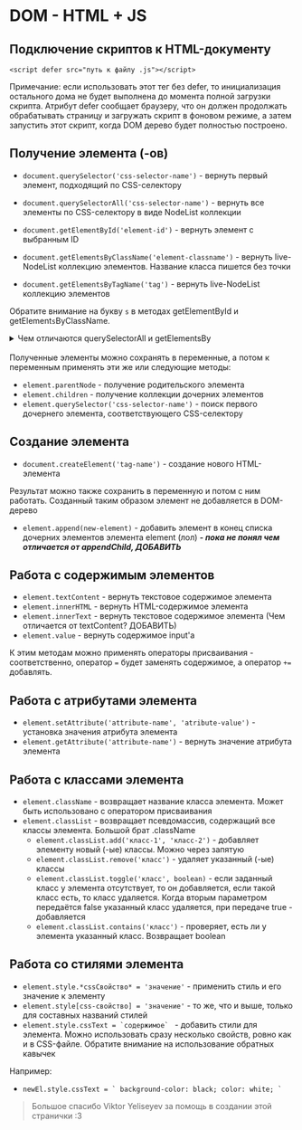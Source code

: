 # DOM - HTML + JS

## Подключение скриптов к HTML-документу

`<script defer src="путь к файлу .js"></script>`

Примечание: если использовать этот тег без defer, то инициализация остального дома не будет выполнена до момента полной загрузки скрипта. Атрибут defer сообщает браузеру, что он должен продолжать обрабатывать страницу и загружать скрипт в фоновом режиме, а затем запустить этот скрипт, когда DOM дерево будет полностью построено.

## Получение элемента (-ов)

- `document.querySelector('css-selector-name')` - вернуть первый элемент, подходящий по CSS-селектору
- `document.querySelectorAll('css-selector-name')` - вернуть все элементы по CSS-селектору в виде NodeList коллекции

- `document.getElementById('element-id')` - вернуть элемент с выбранным ID
- `document.getElementsByClassName('element-classname')` - вернуть live-NodeList коллекцию элементов. Название класса пишется без точки
- `document.getElementsByTagName('tag')` - вернуть live-NodeList коллекцию элементов

Обратите внимание на букву `s` в методах getElementById и getElement`s`ByClassName.

<details>
    <summary>Чем отличаются querySelectorAll и getElementsBy</summary>
    В основном эти два селектора отличаются временем работы и тем, что они возвращают.
    
- getElementsBy возвращают живую коллекцию. Такие коллекции всегда отражают текущее состояние документа и автоматически обновляются при его изменении.

В приведённом ниже примере есть два скрипта.

1. Первый создаёт ссылку на коллекцию `<div>`. На этот момент её длина равна 1.
2. Второй скрипт запускается после того, как браузер встречает ещё один `<div>`, теперь её длина – 2.
```
<div>First div</div>

<script>
  let divs = document.getElementsByTagName('div');
  alert(divs.length); // 1
</script>

<div>Second div</div>

<script>
  alert(divs.length); // 2
</script>
```
- querySelector напротив, возвращает статическую коллекцию. Это похоже на фиксированный массив элементов.

Если мы будем использовать его в примере выше, то оба скрипта вернут длину коллекции, равную 1
</details>
<br>
Полученные элементы можно сохранять в переменные, а потом к переменным применять эти же или следующие методы:

- `element.parentNode` - получение родительского элемента
- `element.children` - получение коллекции дочерних элементов
- `element.querySelector('css-selector-name')` - поиск первого дочернего элемента, соответствующего CSS-селектору

## Создание элемента

- `document.createElement('tag-name')` - cоздание нового HTML-элемента

Результат можно также сохранить в переменную и потом с ним работать. Созданный таким образом элемент не добавляется в DOM-дерево

- `element.append(new-element)` - добавить элемент в конец списка дочерних элементов элемента element (лол)
  **_- пока не понял чем отличается от appendChild, ДОБАВИТЬ_**

## Работа с содержимым элементов

- `element.textContent` - вернуть текстовое содержимое элемента
- `element.innerHTML` - вернуть HTML-содержимое элемента
- `element.innerText` - вернуть текстовое содержимое элемента (Чем отличается от textContent? ДОБАВИТЬ)
- `element.value` - вернуть содержимое input'а

К этим методам можно применять операторы присваивания - соответственно, оператор `=` будет заменять содержимое, а оператор `+=` добавлять.

## Работа с атрибутами элемента

- `element.setAttribute('attribute-name', 'atribute-value')` - установка значения атрибута элемента
- `element.getAttribute('attribute-name')` - вернуть значение атрибута элемента

## Работа с классами элемента

- `element.className` - возвращает название класса элемента. Может быть использовано с оператором присваивания
- `element.classList` - возвращает псевдомассив, содержащий все классы элемента. Большой брат .className
  - `element.classList.add('класс-1', 'класс-2')` - добавляет элементу новый (-ые) классы. Можно через запятую
  - `element.classList.remove('класс')` - удаляет указанный (-ые) классы
  - `element.classList.toggle('класс', boolean)` - eсли заданный класс у элемента отсутствует, то он добавляется, если такой класс есть, то класс удаляется. Когда вторым параметром передаётся false указанный класс удаляется, при передаче true - добавляется
  - `element.classList.contains('класс')` - проверяет, есть ли у элемента указанный класс. Возвращает boolean

## Работа со стилями элемента

- `element.style.*cssСвойство* = 'значение'` - применить стиль и его значение к элементу
- `element.style[css-cвойство] = 'значение'` - то же, что и выше, только для составных названий стилей
- ``` element.style.cssText = `содержимое`  ``` - добавить стили для элемента. Можно использовать сразу несколько свойств, ровно как и в CSS-файле. Обратите внимание на использование обратных кавычек

Например:

- ``` newEl.style.cssText = `
	background-color: black;
	color: white;
` ```

> Большое спасибо Viktor Yeliseyev за помощь в создании этой странички :3
